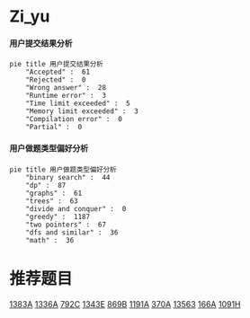 # Zi_yu

<!-- tabs:start -->



#### **用户提交结果分析**

```mermaid
pie title 用户提交结果分析
    "Accepted" :  61
    "Rejected" :  0
    "Wrong answer" :  28
    "Runtime error" :  3
    "Time limit exceeded" :  5
    "Memory limit exceeded" :  3
    "Compilation error" :  0
    "Partial" :  0
```

#### **用户做题类型偏好分析**

```mermaid
pie title 用户做题类型偏好分析
    "binary search" :  44
    "dp" :  87
    "graphs" :  61
    "trees" :  63
    "divide and conquer" :  0
    "greedy" :  1187
    "two pointers" :  67
    "dfs and similar" :  36
    "math" :  36
```



<!-- tabs:end -->
# 推荐题目
[1383A](https://codeforces.com/contest/1383/problem/A)
[1336A](https://codeforces.com/contest/1336/problem/A)
[792C](https://codeforces.com/contest/792/problem/C)
[1343E](https://codeforces.com/contest/1343/problem/E)
[869B](https://codeforces.com/contest/869/problem/B)
[1191A](https://codeforces.com/contest/1191/problem/A)
[370A](https://codeforces.com/contest/370/problem/A)
[13563](https://codeforces.com/contest/1356/problem/3)
[166A](https://codeforces.com/contest/166/problem/A)
[1091H](https://codeforces.com/contest/1091/problem/H)

